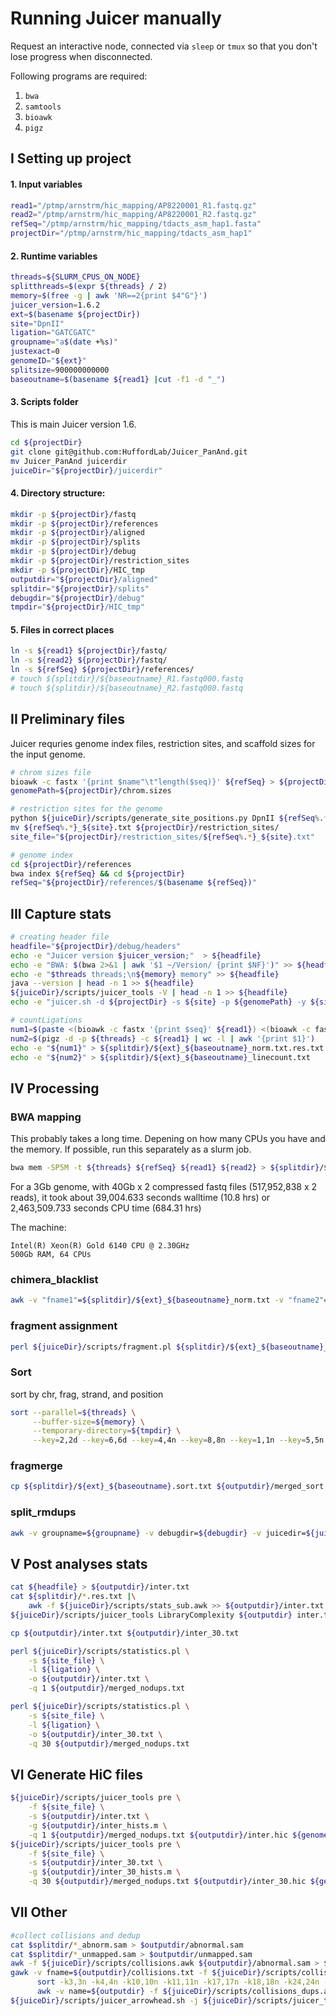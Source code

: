 # Running Juicer manually

Request an interactive node, connected via `sleep` or `tmux` so that you don't lose progress when disconnected.

Following programs are required:

1. `bwa`
2. `samtools`
3. `bioawk`
4. `pigz`


## I Setting up project

#### 1. Input variables

```bash
read1="/ptmp/arnstrm/hic_mapping/AP8220001_R1.fastq.gz"
read2="/ptmp/arnstrm/hic_mapping/AP8220001_R2.fastq.gz"
refSeq="/ptmp/arnstrm/hic_mapping/tdacts_asm_hap1.fasta"
projectDir="/ptmp/arnstrm/hic_mapping/tdacts_asm_hap1"
```

#### 2. Runtime variables

```bash
threads=${SLURM_CPUS_ON_NODE}
splitthreads=$(expr ${threads} / 2)
memory=$(free -g | awk 'NR==2{print $4"G"}')
juicer_version=1.6.2
ext=$(basename ${projectDir})
site="DpnII"
ligation="GATCGATC"
groupname="a$(date +%s)"
justexact=0
genomeID="${ext}"
splitsize=900000000000
baseoutname=$(basename ${read1} |cut -f1 -d "_")
```

#### 3. Scripts folder

This is main Juicer version 1.6.

```bash
cd ${projectDir}
git clone git@github.com:HuffordLab/Juicer_PanAnd.git
mv Juicer_PanAnd juicerdir
juiceDir="${projectDir}/juicerdir"
```

#### 4. Directory structure:

```bash
mkdir -p ${projectDir}/fastq
mkdir -p ${projectDir}/references
mkdir -p ${projectDir}/aligned
mkdir -p ${projectDir}/splits
mkdir -p ${projectDir}/debug
mkdir -p ${projectDir}/restriction_sites
mkdir -p ${projectDir}/HIC_tmp
outputdir="${projectDir}/aligned"
splitdir="${projectDir}/splits"
debugdir="${projectDir}/debug"
tmpdir="${projectDir}/HIC_tmp"
```

#### 5. Files in correct places

```bash
ln -s ${read1} ${projectDir}/fastq/
ln -s ${read2} ${projectDir}/fastq/
ln -s ${refSeq} ${projectDir}/references/
# touch ${splitdir}/${baseoutname}_R1.fastq000.fastq
# touch ${splitdir}/${baseoutname}_R2.fastq000.fastq
```


## II Preliminary files

Juicer requries genome index files, restriction sites, and scaffold sizes  for the input genome.

```bash
# chrom sizes file
bioawk -c fastx '{print $name"\t"length($seq)}' ${refSeq} > ${projectDir}/chrom.sizes
genomePath=${projectDir}/chrom.sizes
```

```bash
# restriction sites for the genome
python ${juiceDir}/scripts/generate_site_positions.py DpnII ${refSeq%.*} ${refSeq}
mv ${refSeq%.*}_${site}.txt ${projectDir}/restriction_sites/
site_file="${projectDir}/restriction_sites/${refSeq%.*}_${site}.txt"
```

```bash
# genome index
cd ${projectDir}/references
bwa index ${refSeq} && cd ${projectDir}
refSeq="${projectDir}/references/$(basename ${refSeq})"
```


## III Capture stats

```bash
# creating header file
headfile="${projectDir}/debug/headers"
echo -e "Juicer version $juicer_version;"  > ${headfile}
echo -e "BWA: $(bwa 2>&1 | awk '$1 ~/Version/ {print $NF}')" >> ${headfile}
echo -e "$threads threads;\n${memory} memory" >> ${headfile}
java --version | head -n 1 >> ${headfile}
${juiceDir}/scripts/juicer_tools -V | head -n 1 >> ${headfile}
echo -e "juicer.sh -d ${projectDir} -s ${site} -p ${genomePath} -y ${site_file} -z ${refSeq} -D ${juicerDir} -b ${ligation} -t ${threads}" >> ${headfile}
```

```bash
# countLigations
num1=$(paste <(bioawk -c fastx '{print $seq}' ${read1}) <(bioawk -c fastx '{print $seq}' ${read2}) | grep -cE ${ligation})
num2=$(pigz -d -p ${threads} -c ${read1} | wc -l | awk '{print $1}')
echo -e "${num1}" > ${splitdir}/${ext}_${baseoutname}_norm.txt.res.txt
echo -e "${num2}" > ${splitdir}/${ext}_${baseoutname}_linecount.txt
```

## IV Processing

### BWA mapping

This probably takes a long time. Depening on how many CPUs you have and the memory. If possible, run this separately as a slurm job.

```bash
bwa mem -SP5M -t ${threads} ${refSeq} ${read1} ${read2} > ${splitdir}/${ext}_${baseoutname}.sam
```
For a 3Gb genome, with 40Gb x 2 compressed fastq files (517,952,838 x 2 reads), it took about 39,004.633 seconds walltime (10.8 hrs) or 2,463,509.733 seconds CPU time (684.31 hrs)

The machine:
```
Intel(R) Xeon(R) Gold 6140 CPU @ 2.30GHz
500Gb RAM, 64 CPUs
```
 

### chimera_blacklist

```bash
awk -v "fname1"=${splitdir}/${ext}_${baseoutname}_norm.txt -v "fname2"=${splitdir}/${ext}_${baseoutname}_abnorm.sam -v "fname3"=${splitdir}/${ext}_${baseoutname}_unmapped.sam -f ${juiceDir}/scripts/chimeric_blacklist.awk ${splitdir}/${ext}_${baseoutname}.sam
```

### fragment assignment

```bash
perl ${juiceDir}/scripts/fragment.pl ${splitdir}/${ext}_${baseoutname}_norm.txt ${splitdir}/${ext}_${baseoutname}.frag.txt ${site_file}
```

### Sort

sort by chr, frag, strand, and position

```bash
sort --parallel=${threads} \
     --buffer-size=${memory} \
     --temporary-directory=${tmpdir} \
     --key=2,2d --key=6,6d --key=4,4n --key=8,8n --key=1,1n --key=5,5n --key=3,3n ${splitdir}/${ext}_${baseoutname}.frag.txt > ${splitdir}/${ext}_${baseoutname}.sort.txt
```

### fragmerge

```bash
cp ${splitdir}/${ext}_${baseoutname}.sort.txt ${outputdir}/merged_sort.txt
```

### split_rmdups

```bash
awk -v groupname=${groupname} -v debugdir=${debugdir} -v juicedir=${juiceDir} -v site=${site} -v genomeID=${genomeID} -v genomePath=${genomePath} -v justexact=0 -f ${juiceDir}/scripts/split_rmdups.awk ${outputdir}/merged_sort.txt
```

## V Post analyses stats


```bash
cat ${headfile} > ${outputdir}/inter.txt
cat ${splitdir}/*.res.txt |\
    awk -f ${juiceDir}/scripts/stats_sub.awk >> ${outputdir}/inter.txt
${juiceDir}/scripts/juicer_tools LibraryComplexity ${outputdir} inter.txt >> ${outputdir}/inter.txt

cp ${outputdir}/inter.txt ${outputdir}/inter_30.txt

perl ${juiceDir}/scripts/statistics.pl \
    -s ${site_file} \
    -l ${ligation} \
    -o ${outputdir}/inter.txt \
    -q 1 ${outputdir}/merged_nodups.txt

perl ${juiceDir}/scripts/statistics.pl \
    -s ${site_file} \
    -l ${ligation} \
    -o ${outputdir}/inter_30.txt \
    -q 30 ${outputdir}/merged_nodups.txt
```

## VI Generate HiC files

```bash
${juiceDir}/scripts/juicer_tools pre \
    -f ${site_file} \
    -s ${outputdir}/inter.txt \
    -g ${outputdir}/inter_hists.m \
    -q 1 ${outputdir}/merged_nodups.txt ${outputdir}/inter.hic ${genomePath}
${juiceDir}/scripts/juicer_tools pre \
    -f ${site_file} \
    -s ${outputdir}/inter_30.txt \
    -g ${outputdir}/inter_30_hists.m \
    -q 30 ${outputdir}/merged_nodups.txt ${outputdir}/inter_30.hic ${genomePath}
```

## VII Other


```bash
#collect collisions and dedup
cat $splitdir/*_abnorm.sam > $outputdir/abnormal.sam
cat $splitdir/*_unmapped.sam > $outputdir/unmapped.sam
awk -f ${juiceDir}/scripts/collisions.awk ${outputdir}/abnormal.sam > ${outputdir}/collisions.txt
gawk -v fname=${outputdir}/collisions.txt -f ${juiceDir}/scripts/collisions_dedup_rearrange_cols.awk ${outputdir}/collisions.txt |\
      sort -k3,3n -k4,4n -k10,10n -k11,11n -k17,17n -k18,18n -k24,24n -k25,25n -k31,31n -k32,32n |\
      awk -v name=${outputdir} -f ${juiceDir}/scripts/collisions_dups.awk
${juiceDir}/scripts/juicer_arrowhead.sh -j ${juiceDir}/scripts/juicer_tools -i ${outputdir}/inter_30.hic
```